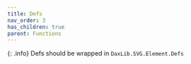 ```yaml
---
title: Defs
nav_order: 3
has_children: true
parent: Functions
---
```


{: .info}
Defs should be wrapped in `DaxLib.SVG.Element.Defs`